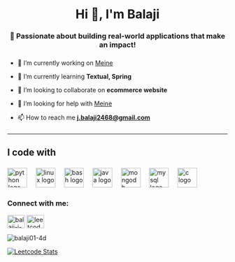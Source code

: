 <h1 align="center">Hi 👋, I'm Balaji</h1>
<h3 align="center">🚀 Passionate about building real-world applications that make an impact!</h3>

###
- 🔭 I’m currently working on [Meine](https://github.com/Balaji01-4D/meine)

- 🌱 I’m currently learning **Textual, Spring**

- 👯 I’m looking to collaborate on **ecommerce website**

- 🤝 I’m looking for help with [Meine](https://github.com/Balaji01-4D/meine)

- 📫 How to reach me **j.balaji2468@gmail.com**
###

---

<h2 align="left">I code with</h2>

###

<div align="left">
  <img src="https://cdn.jsdelivr.net/gh/devicons/devicon/icons/python/python-original.svg" height="45" alt="python logo"  />
  <img width="12" />
  <img src="https://cdn.jsdelivr.net/gh/devicons/devicon/icons/linux/linux-original.svg" height="45" alt="linux logo"  />
  <img width="12" />
  <img src="https://skillicons.dev/icons?i=bash" height="45" alt="bash logo"  />
  <img width="12" />
  <img src="https://cdn.jsdelivr.net/gh/devicons/devicon/icons/java/java-original.svg" height="45" alt="java logo"  />
  <img width="12" />
  <img src="https://cdn.jsdelivr.net/gh/devicons/devicon/icons/mongodb/mongodb-original.svg" height="45" alt="mongodb logo"  />
  <img width="12" />
  <img src="https://cdn.jsdelivr.net/gh/devicons/devicon/icons/mysql/mysql-original.svg" height="45" alt="mysql logo"  />
  <img width="12" />
  <img src="https://cdn.jsdelivr.net/gh/devicons/devicon/icons/c/c-original.svg" height="45" alt="c logo"  />
</div>

###


<h3 align="left">Connect with me:</h3>
<p align="left">
<a href="https://linkedin.com/in/balaji-j-1182b82ba" target="blank"><img align="center" src="https://raw.githubusercontent.com/rahuldkjain/github-profile-readme-generator/master/src/images/icons/Social/linked-in-alt.svg" alt="balaji-j-1182b82ba" height="30" width="40" /></a>
<a href="https://www.leetcode.com/leetcode-balaji-j" target="blank"><img align="center" src="https://raw.githubusercontent.com/rahuldkjain/github-profile-readme-generator/master/src/images/icons/Social/leet-code.svg" alt="leetcode-balaji-j" height="30" width="40" /></a>
</p>


<p><img align="center" src="https://github-readme-streak-stats.herokuapp.com/?user=balaji01-4d&" alt="balaji01-4d" /></p>


[![Leetcode Stats](https://leetcard.jacoblin.cool/leetcode-balaji-j?ext=heatmap)](https://leetcode.com/u/leetcode-balaji-j/)
